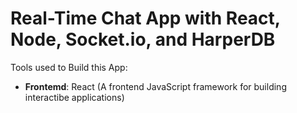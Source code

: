 # Real-Time Chat App with React, Node, Socket.io, and HarperDB

Tools used to Build this App:
- **Frontemd**: React (A frontend JavaScript framework for building interactibe applications)
